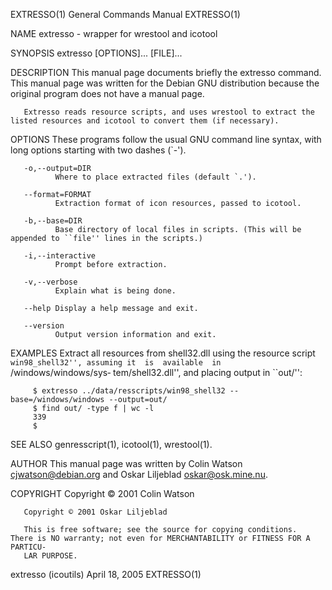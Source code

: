 EXTRESSO(1)                                                   General Commands Manual                                                  EXTRESSO(1)

NAME
       extresso - wrapper for wrestool and icotool

SYNOPSIS
       extresso [OPTIONS]... [FILE]...

DESCRIPTION
       This manual page documents briefly the extresso command.  This manual page was written for the Debian GNU distribution because the original
       program does not have a manual page.

       Extresso reads resource scripts, and uses wrestool to extract the listed resources and icotool to convert them (if necessary).

OPTIONS
       These programs follow the usual GNU command line syntax, with long options starting with two dashes (`-').

       -o,--output=DIR
              Where to place extracted files (default `.').

       --format=FORMAT
              Extraction format of icon resources, passed to icotool.

       -b,--base=DIR
              Base directory of local files in scripts. (This will be appended to ``file'' lines in the scripts.)

       -i,--interactive
              Prompt before extraction.

       -v,--verbose
              Explain what is being done.

       --help Display a help message and exit.

       --version
              Output version information and exit.

EXAMPLES
       Extract all resources from shell32.dll using the resource script ``win98_shell32'', assuming it  is  available  in  ``/windows/windows/sys‐
       tem/shell32.dll'', and placing output in ``out/'':

         $ extresso ../data/resscripts/win98_shell32 --base=/windows/windows --output=out/
         $ find out/ -type f | wc -l
         339
         $

SEE ALSO
       genresscript(1), icotool(1), wrestool(1).

AUTHOR
       This manual page was written by Colin Watson <cjwatson@debian.org> and Oskar Liljeblad <oskar@osk.mine.nu>.

COPYRIGHT
       Copyright © 2001 Colin Watson

       Copyright © 2001 Oskar Liljeblad

       This is free software; see the source for copying conditions.  There is NO warranty; not even for MERCHANTABILITY or FITNESS FOR A PARTICU‐
       LAR PURPOSE.

extresso (icoutils)                                               April 18, 2005                                                       EXTRESSO(1)
